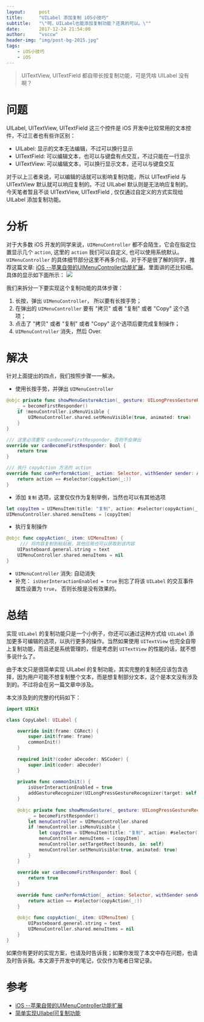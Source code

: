 ```yaml
---
layout:     post
title:      "UILabel 添加复制 iOS小技巧"
subtitle:   "\"呵，UILabel也能添加复制功能？还真的可以。\""
date:       2017-12-24 21:54:00
author:     "vsccw"
header-img: "img/post-bg-2015.jpg"
tags:
    - iOS小技巧
    - iOS
---
```


> UITextView, UITextField 都自带长按复制功能，可是凭啥 UILabel 没有啊？

# 问题
UILabel, UITextView, UITextField 这三个控件是 iOS 开发中比较常用的文本控件，不过三者也有些许区别：
  
- UILabel: 显示的文本无法编辑，不过可以换行显示
- UITextField: 可以编辑文本，也可以与键盘有点交互，不过只能在一行显示
- UITextView: 可以编辑文本，可以换行显示文本，还可以与键盘交互

对于以上三者来说，可以编辑的话就可以影响复制功能，所以 UITextField 与 UITextView 默认就可以响应复制的。不过 UILabel 默认则是无法响应复制的。 今天笔者暂且不谈 UITextView, UITextField , 仅仅通过自定义的方式实现给 UILabel 添加复制功能。

# 分析
对于大多数 iOS 开发的同学来说，`UIMenuController` 都不会陌生，它会在指定位置显示几个 `action`, 这里的 `action` 我们可以自定义, 也可以使用系统默认。`UIMenuController` 的具体细节部分这里不再多介绍，对于不是很了解的同学，推荐这篇文章: [iOS --苹果自带的UIMenuController功能扩展](https://www.jianshu.com/p/ddd59867909a)。里面讲的还比较细。 具体的显示如下面所示：
![](https://user-images.githubusercontent.com/9990834/34327285-58567acc-e8fb-11e7-8f19-e8ecb17ffc31.jpg)

我们来拆分一下要实现这个复制功能的具体步骤： 

1. 长按，弹出 `UIMenuController`， 所以要有长按手势；
2. 在弹出的 `UIMenuController` 要有 "拷贝" 或者 "复制" 或者 "Copy" 这个选项；
3. 点击了 "拷贝" 或者 "复制" 或者 "Copy" 这个选项后要完成复制操作；
4. `UIMenuController` 消失，然后 Over.

# 解决
针对上面提出的四点，我们按照步骤一一解决。

- 使用长按手势，并弹出 `UIMenuController`

```swift
@objc private func showMenuGestureAction(_ gesture: UILongPressGestureRecognizer) {
    _ = becomeFirstResponder()
    if !menuController.isMenuVisible {
        UIMenuController.shared.setMenuVisible(true, animated: true)
    }
}

/// 这里必须重写 canBecomeFirstResponder，否则不会弹出
override var canBecomeFirstResponder: Bool {
    return true
}

/// 执行 copyAction 方法的 action
override func canPerformAction(_ action: Selector, withSender sender: Any?) -> Bool {
    return action == #selector(copyAction(_:))
}
```
- 添加 `复制` 选项，这里仅仅作为复制举例，当然也可以有其他选项

```swift
let copyItem = UIMenuItem(title: "复制", action: #selector(copyAction(_:)))
UIMenuController.shared.menuItems = [copyItem]
```
-  执行复制操作

```swift
@objc func copyAction(_ item: UIMenuItem) {
	 /// 将内容复制到粘贴板，其他应用也可以获取到该内容
    UIPasteboard.general.string = text
    UIMenuController.shared.menuItems = nil
}
```
- `UIMenuController` 消失: 自动消失
- 补充： `isUserInteractionEnabled = true` 别忘了将该 `UILabel` 的交互事件属性设置为 `true`， 否则长按是没有效果的。

# 总结
实现 `UILabel` 的复制功能只是一个小例子，你还可以通过这种方式给 `UILabel` 添加更多可编辑的选项，以执行更多的操作。当然如果使用 `UITextView` 也完全自带上复制功能，而且还是系统管理的，但是考虑到 `UITextView` 的性能的话，就不想多说什么了。

由于本文只是很简单实现 UILabel 的复制功能，其实完整的复制还应该包含选择，因为用户可能不想复制整个文本，而是想复制部分文本，这个是本文没有涉及到的。不过将会在另一篇文章中涉及。

本文涉及到的完整的代码如下：

```swift
import UIKit

class CopyLabel: UILabel {

    override init(frame: CGRect) {
        super.init(frame: frame)
        commonInit()
    }
    
    required init?(coder aDecoder: NSCoder) {
        super.init(coder: aDecoder)
    }
    
    private func commonInit() {
        isUserInteractionEnabled = true
        addGestureRecognizer(UILongPressGestureRecognizer(target: self, action: #selector(showMenuGesture(_:))))
    }
    
    @objc private func showMenuGesture(_ gesture: UILongPressGestureRecognizer) {
        _ = becomeFirstResponder()
        let menuController = UIMenuController.shared
        if !menuController.isMenuVisible {
            let copyItem = UIMenuItem(title: "复制", action: #selector(copyAction(_:)))
            menuController.menuItems = [copyItem]
            menuController.setTargetRect(bounds, in: self)
            menuController.setMenuVisible(true, animated: true)
        }
    }
    
    override var canBecomeFirstResponder: Bool {
        return true
    }
    
    override func canPerformAction(_ action: Selector, withSender sender: Any?) -> Bool {
        return action == #selector(copyAction(_:))
    }
    
    @objc func copyAction(_ item: UIMenuItem) {
        UIPasteboard.general.string = text
        UIMenuController.shared.menuItems = nil
    }
}
```

如果你有更好的实现方案，也请及时告诉我；如果你发现了本文中存在问题，也请及时告诉我。本文源于开发中的笔记，仅仅作为笔者日常记录。


# 参考
- [iOS --苹果自带的UIMenuController功能扩展](https://www.jianshu.com/p/ddd59867909a)
- [简单实现UIlabel可复制功能](https://www.jianshu.com/p/b0eb1e88a928)

